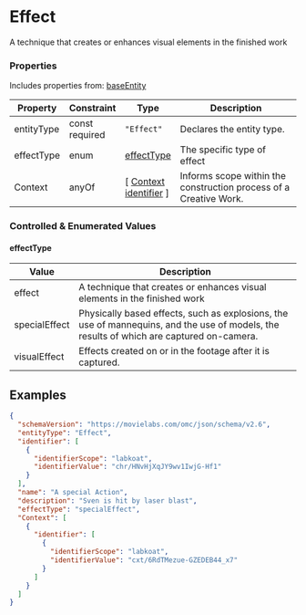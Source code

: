 # Effect
A technique that creates or enhances visual elements in the finished work
### Properties
Includes properties from: [baseEntity](../core/baseEntity.md)

| Property   | Constraint        | Type                                                                           | Description                                                       |
| ---------- | ----------------- | ------------------------------------------------------------------------------ | ----------------------------------------------------------------- |
| entityType | const<br>required | `"Effect"`                                                                     | Declares the entity type.                                         |
| effectType | enum              | [effectType](#effectType)                                                      | The specific type of effect                                       |
| Context    | anyOf             | [ [Context](./Context.md) <br>[identifier](../Utility/Utility.md#identifier) ] | Informs scope within the construction process of a Creative Work. |

### Controlled & Enumerated Values

#### effectType

| Value         | Description                                                                                                                              |
| ------------- | ---------------------------------------------------------------------------------------------------------------------------------------- |
| effect        | A technique that creates or enhances visual elements in the finished work                                                                |
| specialEffect | Physically based effects, such as explosions, the use of mannequins, and the use of models, the results of which are captured on-camera. |
| visualEffect  | Effects created on or in the footage after it is captured.                                                                               |
## Examples

```JSON
{  
  "schemaVersion": "https://movielabs.com/omc/json/schema/v2.6",  
  "entityType": "Effect",  
  "identifier": [  
    {  
      "identifierScope": "labkoat",  
      "identifierValue": "chr/HNvHjXqJY9wv1IwjG-Hf1"  
    }  
  ],  
  "name": "A special Action",  
  "description": "Sven is hit by laser blast",  
  "effectType": "specialEffect",  
  "Context": [  
    {  
      "identifier": [  
        {  
          "identifierScope": "labkoat",  
          "identifierValue": "cxt/6RdTMezue-GZEDEB44_x7"  
        }  
      ]  
    }  
  ]  
}
```
